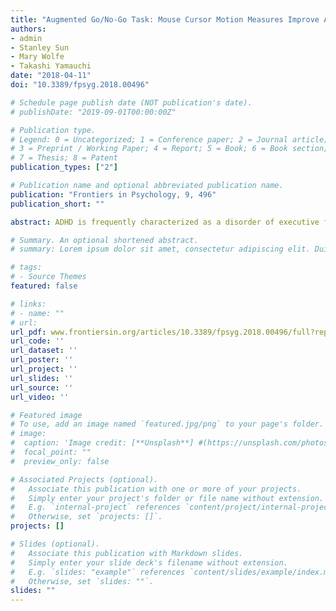 ```yaml
---
title: "Augmented Go/No-Go Task: Mouse Cursor Motion Measures Improve ADHD Symptom Assessment in Healthy College Students"
authors:
- admin
- Stanley Sun
- Mary Wolfe
- Takashi Yamauchi
date: "2018-04-11"
doi: "10.3389/fpsyg.2018.00496"

# Schedule page publish date (NOT publication's date).
# publishDate: "2019-09-01T00:00:00Z"

# Publication type.
# Legend: 0 = Uncategorized; 1 = Conference paper; 2 = Journal article;
# 3 = Preprint / Working Paper; 4 = Report; 5 = Book; 6 = Book section;
# 7 = Thesis; 8 = Patent
publication_types: ["2"]

# Publication name and optional abbreviated publication name.
publication: "Frontiers in Psychology, 9, 496"
publication_short: ""

abstract: ADHD is frequently characterized as a disorder of executive function (EF). However, behavioral tests of EF, such as go/No-go tasks, often fail to grasp the deficiency in EF revealed by questionnaire-based measures. This inability is usually attributed to questionnaires and behavioral tasks assessing different constructs of executive functions. We propose an additional explanation for this discrepancy. We hypothesize that this problem stems from the lack of dynamic assessment of decision-making (e.g., continuous monitoring of motor behavior such as velocity and acceleration in choice reaching) in classical versions of behavioral tasks. We test this hypothesis by introducing dynamic assessment in the form of mouse motion in a go/No-go task. Our results indicate that, among healthy college students, self-report measures of ADHD symptoms become strongly associated with performance in behavioral tasks when continuous assessment (e.g., acceleration in the mouse-cursor motion) is introduced.

# Summary. An optional shortened abstract.
# summary: Lorem ipsum dolor sit amet, consectetur adipiscing elit. Duis posuere tellus ac convallis placerat. Proin tincidunt magna sed ex sollicitudin condimentum.

# tags:
# - Source Themes
featured: false

# links:
# - name: ""
# url: 
url_pdf: www.frontiersin.org/articles/10.3389/fpsyg.2018.00496/full?report=reader
url_code: ''
url_dataset: ''
url_poster: ''
url_project: ''
url_slides: ''
url_source: ''
url_video: ''

# Featured image
# To use, add an image named `featured.jpg/png` to your page's folder. 
# image:
#  caption: 'Image credit: [**Unsplash**] #(https://unsplash.com/photos/jdD8gXaTZsc)'
#  focal_point: ""
#  preview_only: false

# Associated Projects (optional).
#   Associate this publication with one or more of your projects.
#   Simply enter your project's folder or file name without extension.
#   E.g. `internal-project` references `content/project/internal-project/index.md`.
#   Otherwise, set `projects: []`.
projects: []

# Slides (optional).
#   Associate this publication with Markdown slides.
#   Simply enter your slide deck's filename without extension.
#   E.g. `slides: "example"` references `content/slides/example/index.md`.
#   Otherwise, set `slides: ""`.
slides: ""
---
```

